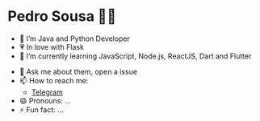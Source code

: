 <!-- **SousaPedro11/sousapedro11** is a ✨ _special_ ✨ repository because its `README.md` (this file) appears on your GitHub profile.

Here are some ideas to get you started: -->

# Pedro Sousa :man_technologist:

- 🔭 I’m Java and Python Developer
- :heartpulse: In love with Flask
- 🌱 I’m currently learning JavaScript, Node.js, ReactJS, Dart and Flutter
<!-- - 👯 I’m looking to collaborate on ...
- 🤔 I’m looking for help with ... -->
- 💬 Ask me about them, open a issue
- 📫 How to reach me:
  - [Telegram](https://t.me/sousapedro11)
- 😄 Pronouns: ...
- ⚡ Fun fact: ...
